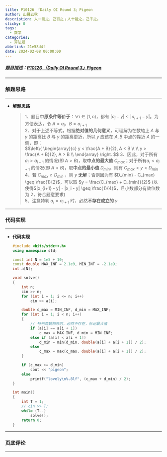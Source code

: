 ```yaml
---
title: P10126 「Daily OI Round 3」Pigeon
author: 山暮云秋
description: 人一能之，己百之；人十能之，己千之。
sticky: 0
tags:
  - 数学
categories:
  - 算法题
abbrlink: 21e58d4f
date: 2024-02-08 00:00:00
---
```


##### 题目描述：[P10126 「Daily OI Round 3」Pigeon](https://www.luogu.com.cn/problem/P10126)

---

### **解题思路**

---

- **解题思路**

  > 1、题目中**原条件等价于**：$\forall i \in [1, n)$，都有 $|a_i - y| \lt |a_{i+1} - y|$。为方便表达，令 $A = a_{i}$，$B = a_{i+1}$  
  > 2、对于上述不等式，根据**绝对值的几何意义**，可理解为在数轴上 $A$ 与 $y$ 的距离比 $B$ 与 $y$ 的距离更近，所以 $y$ 应该在 $A,B$ 中点的靠近 $A$ 的一侧，即：  
  > $$\\left\\{ \begin{array}{c} y < \frac{A + B}{2}, A < B \\\\ \\\\ y > \frac{A + B}{2}, A > B \\\\ \end{array} \\right. $$
  > 3、因此，对于所有 $a_{i} > a_{i+1}$ 的情况(即 $A > B$)，取**中点的最大值** $C_{max}$；对于所有$a_{i} < a_{i+1}$ 的情况(即 $A < B$)，取**中点的最小值** $D_{min}$。则有 $C_{max} < y < D_{min}$  
  > 4、若 $C_{max} \geq D_{min}$ ，则 $y$ **无解**；否则因为有 $D_{min} - C_{max} \geq \frac{1}{2}$，可以取 $y = \frac{C_{max} + D_{min}}{2}$ (以使得$|x_{i+1} - y| - |x_i - y| \geq \frac{1}{4}$，且小数部分有效位数为 $2$，符合题意要求)  
  > 5、注意特判 $a_i = a_{i+1}$ 时，必然**不存在成立的** $y$

---

### **代码实现**

---

- **代码实现**

  ```cpp
  #include <bits/stdc++.h>
  using namespace std;

  const int N = 1e5 + 10;
  const double MAX_INF = 2.1e9, MIN_INF = -2.1e9;
  int a[N];

  void solve()
  {
      int n;
      cin >> n;
      for (int i = 1; i <= n; i++)
          cin >> a[i];

      double c_max = MIN_INF, d_min = MAX_INF;
      for (int i = 1; i < n; i++)
      {
          // 特判两数相等时，必然不存在，标记最大值
          if (a[i] == a[i + 1])
              c_max = MAX_INF, d_min = MIN_INF;
          else if (a[i] < a[i + 1])
              d_min = min(d_min, double(a[i] + a[i + 1]) / 2);
          else
              c_max = max(c_max, double(a[i] + a[i + 1]) / 2);
      }

      if (c_max >= d_min)
          cout << "pigeon";
      else
          printf("lovely\n%.8lf", (c_max + d_min) / 2);
  }

  int main()
  {
      int T = 1;
      // cin >> T;
      while (T--)
          solve();
      return 0;
  }
  ```

---

### **页底评论**

---
